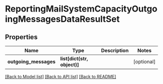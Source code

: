 # ReportingMailSystemCapacityOutgoingMessagesDataResultSet

## Properties
Name | Type | Description | Notes
------------ | ------------- | ------------- | -------------
**outgoing_messages** | **list[dict(str, object)]** |  | [optional] 

[[Back to Model list]](../README.md#documentation-for-models) [[Back to API list]](../README.md#documentation-for-api-endpoints) [[Back to README]](../README.md)

